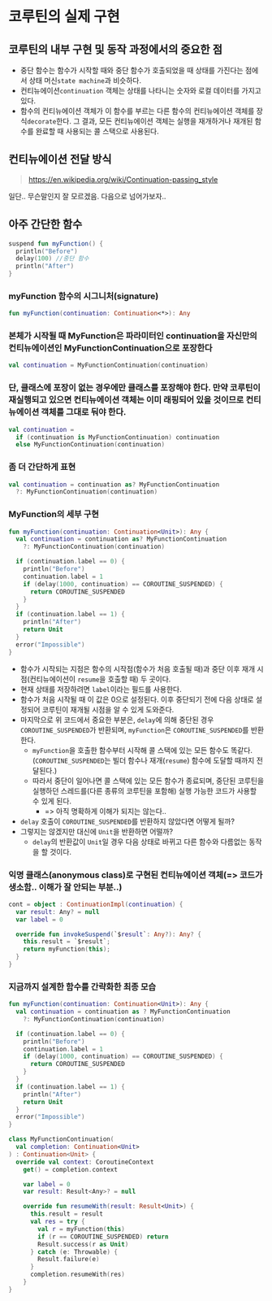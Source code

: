 # 코루틴의 실제 구현

## 코루틴의 내부 구현 및 동작 과정에서의 중요한 점
- 중단 함수는 함수가 시작할 때와 중단 함수가 호출되었을 때 상태를 가진다는 점에서 상태 머신`state machine`과 비슷하다.
- 컨티뉴에이션`continuation` 객체는 상태를 나타니는 숫자와 로컬 데이터를 가지고 있다.
- 함수의 컨티뉴에이션 객체가 이 함수를 부르는 다른 함수의 컨티뉴에이션 객체를 장식`decorate`한다. 그 결과, 모든 컨티뉴에이션 객체는 실행을 재개하거나 재개된 함수를 완료할 때 사용되는 콜 스택으로 사용된다.

## 컨티뉴에이션 전달 방식
> https://en.wikipedia.org/wiki/Continuation-passing_style

일단.. 무슨말인지 잘 모르겠음. 다음으로 넘어가보자..

## 아주 간단한 함수
```kotlin
suspend fun myFunction() {
  println("Before")
  delay(100) //중단 함수
  println("After")
}
```

### myFunction 함수의 시그니처(signature)
```kotlin
fun myFunction(continuation: Continuation<*>): Any
```

### 본체가 시작될 때 MyFunction은 파라미터인 continuation을 자신만의 컨티뉴에이션인 MyFunctionContinuation으로 포장한다
```kotlin
val continuation = MyFunctionContinuation(continuation)
```

### 단, 클래스에 포장이 없는 경우에만 클래스를 포장해야 한다. 만약 코루틴이 재실행되고 있으면 컨티뉴에이션 객체는 이미 래핑되어 있을 것이므로 컨티뉴에이션 객체를 그대로 둬야 한다.
```kotlin
val continuation = 
  if (continuation is MyFunctionContinuation) continuation
  else MyFunctionContinuation(continuation)
```

### 좀 더 간단하게 표현
```kotlin
val continuation = continuation as? MyFunctionContinuation
  ?: MyFunctionContinuation(continuation)
```

### MyFunction의 세부 구현
```kotlin
fun myFunction(continuation: Continuation<Unit>): Any {
  val continuation = continuation as? MyFunctionContinuation
    ?: MyFunctionContinuation(continuation)

  if (continuation.label == 0) {
    println("Before")
    continuation.label = 1
    if (delay(1000, continuation) == COROUTINE_SUSPENDED) {
      return COROUTINE_SUSPENDED
    }
  }
  if (continuation.label == 1) {
    println("After")
    return Unit
  }
  error("Impossible")
}
```
- 함수가 시작되는 지점은 함수의 시작점(함수가 처음 호출될 때)과 중단 이후 재개 시점(컨티뉴에이션이 `resume`을 호출할 때) 두 곳이다.
- 현재 상태를 저장하려면 `label`이라는 필드를 사용한다.
- 함수가 처음 시작될 때 이 값은 0으로 설정된다. 이후 중단되기 전에 다음 상태로 설정되어 코루틴이 재개될 시점을 알 수 있게 도와준다.
- 마지막으로 위 코드에서 중요한 부분은, `delay`에 의해 중단된 경우 `COROUTINE_SUSPENDED`가 반환되며, `myFunction`은 `COROUTINE_SUSPENDED`를 반환한다.
  - `myFunction`을 호출한 함수부터 시작해 콜 스택에 있는 모든 함수도 똑같다.(`COROUTINE_SUSPENDED`는 빌더 함수나 재개(`resume`) 함수에 도달할 때까지 전달된다.)
  - 따라서 중단이 일어나면 콜 스택에 있는 모든 함수가 종료되며, 중단된 코루틴을 실행하던 스레드를(다른 종류의 코루틴을 포함해) 실행 가능한 코드가 사용할 수 있게 된다.
    - => 아직 명확하게 이해가 되지는 않는다..
- `delay` 호출이 `COROUTINE_SUSPENDED`를 반환하지 않았다면 어떻게 될까?
- 그렇지는 않겠지만 대신에 `Unit`을 반환하면 어떨까?
  - `delay`의 반환값이 `Unit`일 경우 다음 상태로 바뀌고 다른 함수와 다름없는 동작을 할 것이다.

### 익명 클래스(anonymous class)로 구현된 컨티뉴에이션 객체(=> 코드가 생소함.. 이해가 잘 안되는 부분..)
```kotlin
cont = object : ContinuationImpl(continuation) {
  var result: Any? = null
  var label = 0

  override fun invokeSuspend(`$result`: Any?): Any? {
    this.result = `$result`;
    return myFunction(this);
  }
}
```

### 지금까지 설계한 함수를 간략화한 최종 모습
```kotlin
fun myFunction(continuation: Continuation<Unit>): Any {
  val continuation = continuation as ? MyFunctionContinuation
    ?: MyFunctionContinuation(continuation)

  if (continuation.label == 0) {
    println("Before")
    continuation.label = 1
    if (delay(1000, continuation) == COROUTINE_SUSPENDED) {
      return COROUTINE_SUSPENDED
    }
  }
  if (continuation.label == 1) {
    println("After")
    return Unit
  }
  error("Impossible")
}

class MyFunctionContinuation(
  val completion: Continuation<Unit>
) : Continuation<Unit> {
  override val context: CoroutineContext
    get() = completion.context

    var label = 0
    var result: Result<Any>? = null

    override fun resumeWith(result: Result<Unit>) {
      this.result = result
      val res = try {
        val r = myFunction(this)
        if (r == COROUTINE_SUSPENDED) return
        Result.success(r as Unit)
      } catch (e: Throwable) {
        Result.failure(e)
      }
      completion.resumeWith(res)
    }
}
```